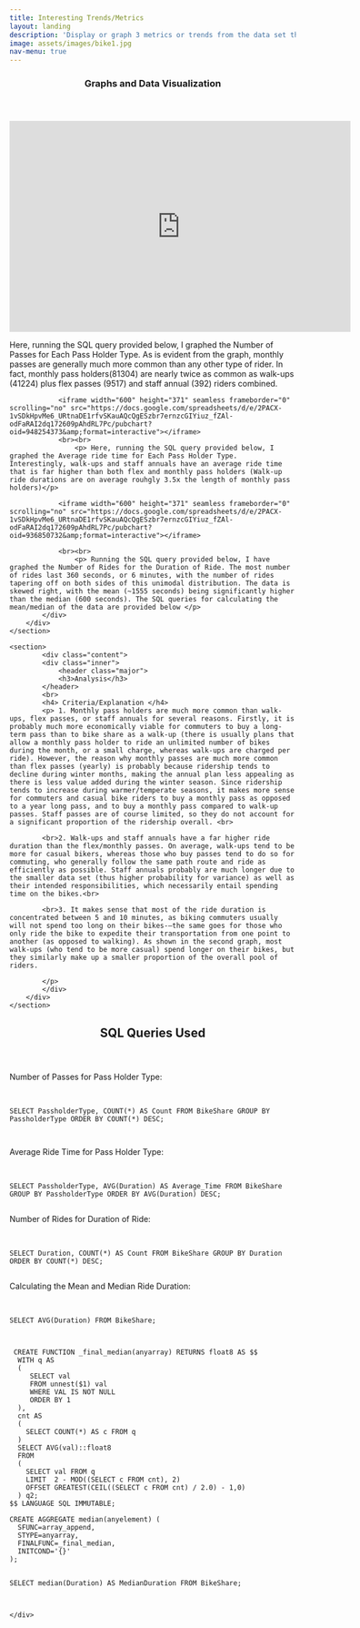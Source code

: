 ```yaml
---
title: Interesting Trends/Metrics
layout: landing
description: 'Display or graph 3 metrics or trends from the data set that are interesting'
image: assets/images/bike1.jpg
nav-menu: true
---
```


<!-- Main -->
<div id="main">

<!-- One -->
<section id="two" class="spotlights">
	<section>
		<div class="content">
			<div class="inner">
				<header class="major">
					<h3>Graphs and Data Visualization</h3>
				</header>
				<iframe width="600" height="371" seamless frameborder="0" scrolling="no" src="https://docs.google.com/spreadsheets/d/e/2PACX-1vSDkHpvMe6_URtnaDE1rfvSKauAQcQgESzbr7ernzcGIYiuz_fZAl-odFaRAI2dq172609pAhdRL7Pc/pubchart?oid=277235923&amp;format=interactive"></iframe>
				<br>
					<p> Here, running the SQL query provided below, I graphed the Number of Passes for Each Pass Holder Type. As is evident from the graph, monthly passes are generally much more common than any other type of rider. In fact, monthly pass holders(81304) are nearly twice as common as walk-ups (41224) plus flex passes (9517) and staff annual (392) riders combined.</p>

				<iframe width="600" height="371" seamless frameborder="0" scrolling="no" src="https://docs.google.com/spreadsheets/d/e/2PACX-1vSDkHpvMe6_URtnaDE1rfvSKauAQcQgESzbr7ernzcGIYiuz_fZAl-odFaRAI2dq172609pAhdRL7Pc/pubchart?oid=948254373&amp;format=interactive"></iframe>
				<br><br>
					<p> Here, running the SQL query provided below, I graphed the Average ride time for Each Pass Holder Type. Interestingly, walk-ups and staff annuals have an average ride time that is far higher than both flex and monthly pass holders (Walk-up ride durations are on average rouhgly 3.5x the length of monthly pass holders)</p>

				<iframe width="600" height="371" seamless frameborder="0" scrolling="no" src="https://docs.google.com/spreadsheets/d/e/2PACX-1vSDkHpvMe6_URtnaDE1rfvSKauAQcQgESzbr7ernzcGIYiuz_fZAl-odFaRAI2dq172609pAhdRL7Pc/pubchart?oid=936850732&amp;format=interactive"></iframe>

				<br><br>
					<p> Running the SQL query provided below, I have graphed the Number of Rides for the Duration of Ride. The most number of rides last 360 seconds, or 6 minutes, with the number of rides tapering off on both sides of this unimodal distribution. The data is skewed right, with the mean (~1555 seconds) being significantly higher than the median (600 seconds). The SQL queries for calculating the mean/median of the data are provided below </p>
			</div>
		</div>
	</section>
</section>


<!-- One -->
<section id="two" class="spotlights">

	<section>
			<div class="content">
			<div class="inner">
				<header class="major">
				<h3>Analysis</h3>
			</header>
			<br>
			<h4> Criteria/Explanation </h4>
			<p> 1. Monthly pass holders are much more common than walk-ups, flex passes, or staff annuals for several reasons. Firstly, it is probably much more economically viable for commuters to buy a long-term pass than to bike share as a walk-up (there is usually plans that allow a monthly pass holder to ride an unlimited number of bikes during the month, or a small charge, whereas walk-ups are charged per ride). However, the reason why monthly passes are much more common than flex passes (yearly) is probably because ridership tends to decline during winter months, making the annual plan less appealing as there is less value added during the winter season. Since ridership tends to increase during warmer/temperate seasons, it makes more sense for commuters and casual bike riders to buy a monthly pass as opposed to a year long pass, and to buy a monthly pass compared to walk-up passes. Staff passes are of course limited, so they do not account for a significant proportion of the ridership overall. <br>

			<br>2. Walk-ups and staff annuals have a far higher ride duration than the flex/monthly passes. On average, walk-ups tend to be more for casual bikers, whereas those who buy passes tend to do so for commuting, who generally follow the same path route and ride as efficiently as possible. Staff annuals probably are much longer due to the smaller data set (thus higher probability for variance) as well as their intended responsibilities, which necessarily entail spending time on the bikes.<br>

			<br>3. It makes sense that most of the ride duration is concentrated between 5 and 10 minutes, as biking commuters usually will not spend too long on their bikes-–the same goes for those who only ride the bike to expedite their transportation from one point to another (as opposed to walking). As shown in the second graph, most walk-ups (who tend to be more casual) spend longer on their bikes, but they similarly make up a smaller proportion of the overall pool of riders.

			</p>
			</div>
		</div>
	</section>
</section>

<!-- Two -->
<section id="three">
	<div class="inner">
		<header class="major">
			<h2>SQL Queries Used</h2>
		</header>
		Number of Passes for Pass Holder Type: <br><br>
		<pre><code>
SELECT PassholderType, COUNT(*) AS Count FROM BikeShare GROUP BY PassholderType ORDER BY COUNT(*) DESC;

</code></pre>
Average Ride Time for Pass Holder Type:
<br><br>
<pre><code>
SELECT PassholderType, AVG(Duration) AS Average_Time FROM BikeShare GROUP BY PassholderType ORDER BY AVG(Duration) DESC;

</code></pre>
Number of Rides for Duration of Ride: <br><br>
<pre><code>
SELECT Duration, COUNT(*) AS Count FROM BikeShare GROUP BY Duration ORDER BY COUNT(*) DESC;
 	</code></pre>
Calculating the Mean and Median Ride Duration: <br><br>
 <pre><code>
SELECT AVG(Duration) FROM BikeShare;



 CREATE FUNCTION _final_median(anyarray) RETURNS float8 AS $$
  WITH q AS
  (
     SELECT val
     FROM unnest($1) val
     WHERE VAL IS NOT NULL
     ORDER BY 1
  ),
  cnt AS
  (
    SELECT COUNT(*) AS c FROM q
  )
  SELECT AVG(val)::float8
  FROM
  (
    SELECT val FROM q
    LIMIT  2 - MOD((SELECT c FROM cnt), 2)
    OFFSET GREATEST(CEIL((SELECT c FROM cnt) / 2.0) - 1,0)  
  ) q2;
$$ LANGUAGE SQL IMMUTABLE;

CREATE AGGREGATE median(anyelement) (
  SFUNC=array_append,
  STYPE=anyarray,
  FINALFUNC=_final_median,
  INITCOND='{}'
);


SELECT median(Duration) AS MedianDuration FROM BikeShare;

  	</code></pre>
	</div>
</section>

</div>
